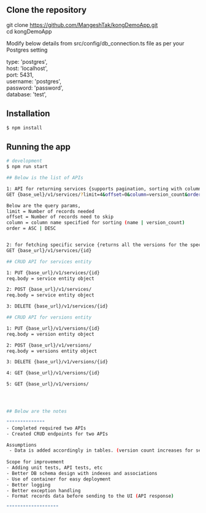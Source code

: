 
## Clone the repository
git clone https://github.com/MangeshTak/kongDemoApp.git \
cd kongDemoApp

Modify below details from src/config/db_connection.ts file as per your Postgres setting

  type: 'postgres', \
  host: 'localhost',\
  port: 5431,\
  username: 'postgres', \
  password: 'password', \
  database: 'test', 

## Installation

```bash
$ npm install
```

## Running the app

```bash
# development
$ npm run start

## Below is the list of APIs 

1: API for returning services {supports pagination, sorting with column and order specified, filtering by specified search string}
GET {base_uel}/v1/services/?limit=4&offset=0&column=version_count&order=DESC&searchString=se

Below are the query params,
limit = Number of records needed
offset = Number of records need to skip
column = column name specified for sorting (name | version_count)
order = ASC | DESC


2: for fetching specific service {returns all the versions for the specific service with the version url}
GET {base_url}/v1/services/{id}

## CRUD API for services entity

1: PUT {base_url}/v1/services/{id}  
req.body = service entity object

2: POST {base_url}/v1/services/
req.body = service entity object

3: DELETE {base_url}/v1/services/{id}

## CRUD API for versions entity

1: PUT {base_url}/v1/versions/{id}  
req.body = version entity object

2: POST {base_url}/v1/versions/
req.body = versions entity object

3: DELETE {base_url}/v1/versions/{id}

4: GET {base_url}/v1/versions/{id}

5: GET {base_url}/v1/versions/




## Below are the notes

""""""""""""""
- Completed required two APIs
- Created CRUD endpoints for two APIs

Assumptions
 - Data is added accordingly in tables. (version count increases for service for respective addition in version table). (I added data manually for this task)
 
Scope for improvement
- Adding unit tests, API tests, etc
- Better DB schema design with indexes and associations
- Use of container for easy deployment
- Better logging
- Better exception handling
- Format records data before sending to the UI (API response)

"""""""""""""""""""
